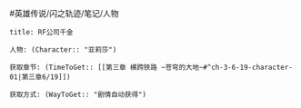 #英雄传说/闪之轨迹/笔记/人物
```ad-note
title: RF公司千金

人物: (Character:: "亚莉莎")

获取章节: (TimeToGet:: [[第三章 横跨铁路 ~苍穹的大地~#^ch-3-6-19-character-01|第三章6/19]])

获取方式: (WayToGet:: "剧情自动获得")

```
